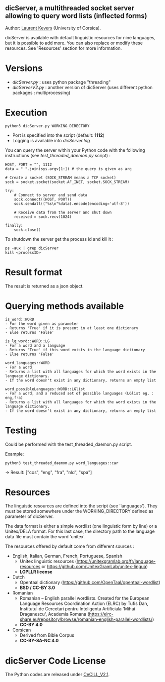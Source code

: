
## dicServer, a multithreaded socket server allowing to query word lists (inflected forms) ##

Author: [Laurent Kevers](https://orcid.org/0000-0001-5058-6706) (University of Corsica).

dicServer is available with default linguistic resources for nine languages, but it is possible to add more. You can also replace or modify these resources. See 'Resources' section for more information.

# Versions #

- *dicServer.py* : uses python package "threading"
- *dicServerV2.py* : another version of dicServer (uses different python packages : multiprocessing)

# Execution #

	python3 dicServer.py WORKING_DIRECTORY

- Port is specified into the script (default: **1112**)
- Logging is available into *dicServer.log*

You can query the server within your Python code with the following instructions (see *test_threaded_daemon.py* script) :

	HOST, PORT = "", 1112
	data = " ".join(sys.argv[1:]) # the query is given as arg

	# Create a socket (SOCK_STREAM means a TCP socket)
	sock = socket.socket(socket.AF_INET, socket.SOCK_STREAM)

	try:
		# Connect to server and send data
		sock.connect((HOST, PORT))
		sock.sendall(("%s\n"%data).encode(encoding='utf-8'))

		# Receive data from the server and shut down
		received = sock.recv(1024)

	finally:
		sock.close()

To shutdown the server get the process id and kill it :

	ps -aux | grep dicServer
	kill <processID>

# Result format #

The result is returned as a json object.


# Querying methods available #

	is_word::WORD
	- For the word given as parameter
	- Returns 'True' if it is present in at least one dictionary
	- Else returns 'False'

	is_lg_word::WORD::LG
	- For a word and a language
	- Returns 'True' if this word exists in the language dictionary
	- Else returns 'False'

	word_languages::WORD
	- For a word
	- Returns a list with all languages for which the word exists in the language dictionary.
	- If the word doesn't exist in any dictionary, returns an empty list

	word_possibleLanguages::WORD::LGlist
	- For a word, and a reduced set of possible languages (LGlist eg. : eng,fra)
	- Returns a list with all languages for which the word exists in the language dictionary.
	- If the word doesn't exist in any dictionary, returns an empty list


# Testing #

Could be performed with the test_threaded_daemon.py script.

Example:

	python3 test_threaded_daemon.py word_languages::car

-> Result: ["cos", "eng", "fra", "nld", "spa"]

# Resources #

The linguistic resources are defined into the script (see 'languages'). They must be stored somewhere under the WORKING_DIRECTORY defined as parameter of dicServer.

The data format is either a simple wordlist (one linguistic form by line) or a Unitex/DELA format. For this last case, the directory path to the language data file must contain the word 'unitex'.

The resources offered by default come from different sources :
- English, Italian, German, French, Portuguese, Spanish
	- Unitex linguistic resources (https://unitexgramlab.org/fr/language-resources or https://github.com/UnitexGramLab/unitex-lingua)
	- **LGPLLR license**
- Dutch
	- Opentaal dictionary (https://github.com/OpenTaal/opentaal-wordlist)
	- **BSD / CC-BY 3.0**
- Romanian
	- Romanian – English parallel wordlists. Created for the European Language Resources Coordination Action (ELRC) by Tufis Dan, Institutul de Cercetari pentru Inteligenta Artificiala 'Mihai Draganescu', Academia Romana (https://elrc-share.eu/repository/browse/romanian-english-parallel-wordlists/)
	- **CC-BY 4.0**
- Corsican
	- Derived from Bible Corpus <!--and from BDLC data-->
	- **CC-BY-SA-NC 4.0**

# dicServer Code License #

The Python codes are released under [CeCILL_V2.1](http://www.cecill.info/licences/Licence_CeCILL_V2.1-fr.html).
